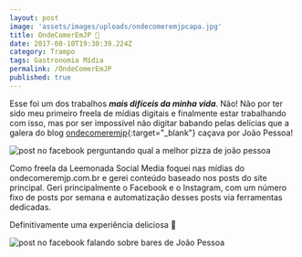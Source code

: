 ```yaml
---
layout: post
image: 'assets/images/uploads/ondecomeremjpcapa.jpg'
title: OndeComerEmJP 🍨
date: 2017-08-10T19:30:39.224Z
category: Trampo
tags: Gastronomia Mídia
permalink: /OndeComerEmJP
published: true
---
```

Esse foi um dos trabalhos ***mais difíceis da minha vida***. Não! Não por ter sido meu primeiro freela de mídias digitais e finalmente estar trabalhando com isso, mas por ser impossível não digitar babando pelas delícias que a galera do blog [ondecomeremjp](https://www.ondecomeremjp.com.br/){:target="_blank"} caçava por João Pessoa!

![post no facebook perguntando qual a melhor pizza de joão pessoa](assets/images/uploads/ondecomeremjp01.jpg)

Como freela da Leemonada Social Media foquei nas mídias do ondecomeremjp.com.br e gerei conteúdo baseado nos posts do site principal. Geri principalmente o Facebook e o Instagram, com um número fixo de posts por semana e automatização desses posts via ferramentas dedicadas.

Definitivamente uma experiência deliciosa 🤤

![post no facebook falando sobre bares de João Pessoa](assets/images/uploads/ondecomeremjp03.jpg)